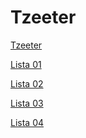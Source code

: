 # Tzeeter

[Tzeeter](https://henriquesavio.github.io/Tzeeter/)

[Lista 01](https://github.com/HenriqueSavio/Tzeeter/tree/0ab3886e120cd9fd8f51a2871bcd889c42eb7229)

[Lista 02](https://github.com/HenriqueSavio/Tzeeter/tree/e932750998428131818b5a4499ac6f36301ce937)

[Lista 03]()

[Lista 04]()
